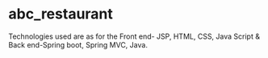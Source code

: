 # abc_restaurant
Technologies used are as for the Front end- JSP, HTML, CSS, Java Script &amp; Back end-Spring boot, Spring MVC, Java. 

